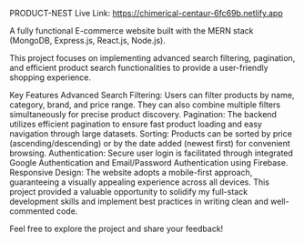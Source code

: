 PRODUCT-NEST
Live Link: https://chimerical-centaur-6fc69b.netlify.app

A fully functional E-commerce website built with the MERN stack (MongoDB, Express.js, React.js, Node.js).

This project focuses on implementing advanced search filtering, pagination, and efficient product search functionalities to provide a user-friendly shopping experience.

Key Features
Advanced Search Filtering: Users can filter products by name, category, brand, and price range. They can also combine multiple filters simultaneously for precise product discovery.
Pagination: The backend utilizes efficient pagination to ensure fast product loading and easy navigation through large datasets.
Sorting: Products can be sorted by price (ascending/descending) or by the date added (newest first) for convenient browsing.
Authentication: Secure user login is facilitated through integrated Google Authentication and Email/Password Authentication using Firebase.
Responsive Design: The website adopts a mobile-first approach, guaranteeing a visually appealing experience across all devices.
This project provided a valuable opportunity to solidify my full-stack development skills and implement best practices in writing clean and well-commented code.

Feel free to explore the project and share your feedback!
